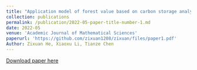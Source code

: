 ```yaml
---
title: "Application model of forest value based on carbon storage analysis"
collection: publications
permalink: /publication/2022-05-paper-title-number-1.md
date: 2022-05
venue: 'Academic Journal of Mathematical Sciences'
paperurl: 'https://github.com/zixuan1208/zixuan/files/paper1.pdf'
Author: Zixuan He, Xiaoxu Li, Tianze Chen
---
```


[Download paper here](https://github.com/zixuan1208/zixuan/files/paper1.pdf)


